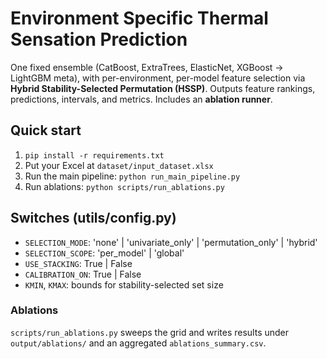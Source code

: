 # Environment Specific Thermal Sensation Prediction

One fixed ensemble (CatBoost, ExtraTrees, ElasticNet, XGBoost → LightGBM meta), with per-environment, per-model
feature selection via **Hybrid Stability-Selected Permutation (HSSP)**. Outputs feature rankings, predictions,
intervals, and metrics. Includes an **ablation runner**.

## Quick start
1. `pip install -r requirements.txt`
2. Put your Excel at `dataset/input_dataset.xlsx`
3. Run the main pipeline: `python run_main_pipeline.py`
4. Run ablations: `python scripts/run_ablations.py`

## Switches (utils/config.py)
- `SELECTION_MODE`: 'none' | 'univariate_only' | 'permutation_only' | 'hybrid'
- `SELECTION_SCOPE`: 'per_model' | 'global'
- `USE_STACKING`: True | False
- `CALIBRATION_ON`: True | False
- `KMIN`, `KMAX`: bounds for stability-selected set size

### Ablations
`scripts/run_ablations.py` sweeps the grid and writes results under `output/ablations/` and an aggregated
`ablations_summary.csv`.
